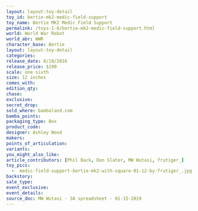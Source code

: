 ```yaml
---
layout: layout-toy-detail 
toy_id: bertie-mk2-medic-field-support
toy_name: Bertie MK2 Medic Field Support
permalink: /toys-1-6/bertie-mk2-medic-field-support.html
world: World War Robot
world_abr: WWR
character_base: Bertie
layout: layout-toy-detail
categories: 
release_date: 8/18/2016
release_price: $190 
scale: one sixth
size: 12 inches
comes_with: 
edition_qty: 
chase: 
exclusive: 
secret_drop: 
sold_where: bambaland.com
bamba_points: 
packaging_type: Box
product_code: 
designer: Ashley Wood
makers: 
points_of_articulation: 
variants: 
you_might_also_like: 
article_contributors: [Phil Back, Don Slater, MW Wutasi, frutiger_]
toy_pics: 
  -  medic-field-support-bertie-mk2-with-square-01-12-by-frutiger_.jpg
backstory: 
sale_type: 
event_exclusive: 
event_details: 
source_doc: MW Wutasi - 3A spreadsheet - 01-15-2019
---
```

